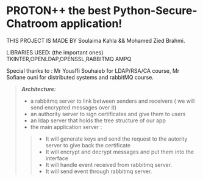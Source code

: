 # PROTON++ the best Python-Secure-Chatroom application!
THIS PROJECT IS MADE BY Soulaima Kahla && Mohamed Zied Brahmi.


LIBRARIES USED: (the important ones)
TKINTER,OPENLDAP,OPENSSL,RABBITMQ AMPQ

Special thanks to : 
Mr Yousffi Souhaieb for LDAP/RSA/CA course,
Mr Sofiane ouni for distributed systems and rabbitMQ course.


> ***Architecture:***
> * a rabbitmq server to link between senders and receivers ( we will send encrypted messages over it)
> * an authority server to sign certificates and give them to users
> * an ldap server that holds the tree structure of our app
> * the main application server : 
> > * It will generate keys and send the request to the autority server to give back the certificate
> > * It will encrypt and decrypt messages and put them into the interface 
> > * It will handle event received from rabbitmq server.
> > * It will send event through rabbitmq server.
         



